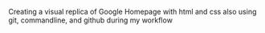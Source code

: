Creating a visual replica of Google Homepage with html and css
also using git, commandline, and github during my workflow 

